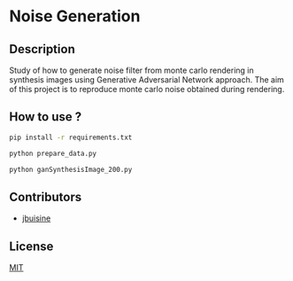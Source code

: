 # Noise Generation

## Description

Study of how to generate noise filter from monte carlo rendering in synthesis images using Generative Adversarial Network approach. The aim of this project is to reproduce monte carlo noise obtained during rendering.

## How to use ?

```bash
pip install -r requirements.txt
```

```bash
python prepare_data.py
```

```bash
python ganSynthesisImage_200.py
```

## Contributors

* [jbuisine](https://github.com/jbuisine)

## License

[MIT](https://github.com/prise-3d/IPFML/blob/master/LICENSE)

